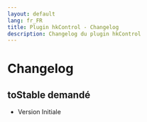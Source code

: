```yaml
---
layout: default
lang: fr_FR
title: Plugin hkControl - Changelog
description: Changelog du plugin hkControl
---
```


Changelog
=========

toStable demandé
----------------------

* Version Initiale
